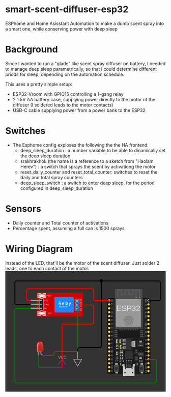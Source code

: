 # smart-scent-diffuser-esp32
ESPhome and Home Asisstant Automation to make a dumb scent spray into a smart one, while conserving power with deep sleep

# Background
Since I wanted to run a "glade" like scent spray diffuser on battery, I needed to manage deep sleep parametrically, so that I could determine different priods for sleep, depending on the automation schedule.

This uses a pretty simple setup:

* ESP32-Vroom with GPIO15 controlling a 1-gang relay
* 2 1.5V AA battery case, supplying power directly to the motor of the diffuser (I soldered leads to the motor contacts)
* USB-C cable supplying power from a power bank to the ESP32

# Switches
* The Esphome config exploses the following the the HA frontend:
  * deep_sleep_duration : a number variable to be able to dinamically set the deep sleep duration
  * srakhrakhok (the name is a reference to a sketch from "Haolam Herev") : a switch that sprays the scent by activationg the motor
  * reset_daily_counter and reset_total_counter: switches to reset the daily and total spray counters
  * deep_sleep_switch : a switch to enter deep sleep, for the period configured in deep_sleep_duration

# Sensors
* Daily counter and Total counter of activations
* Percentage spent, assuming a full can is 1500 sprays

# Wiring Diagram
Instead of the LED, that'll be the motor of the scent diffuser. Just solder 2 leads, one to each contact of the motor.
![Wiring Diagram](wiring.png)
